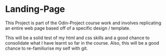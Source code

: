 # Landing-Page
This Project is part of the Odin-Project course work and involves replicating an entire web page based off of a specific design / template.

This will be a solid test of my html and css skills and a good chance to consolidate what I have learnt so far in the course. Also, this will be a good chance to re-familiurise my self with git.